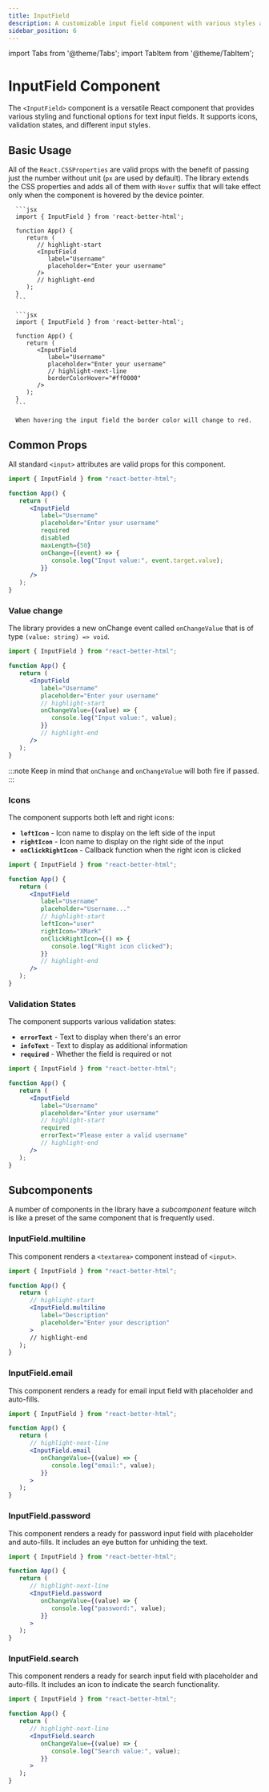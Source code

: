 ```yaml
---
title: InputField
description: A customizable input field component with various styles and functionalities.
sidebar_position: 6
---
```


import Tabs from '@theme/Tabs';
import TabItem from '@theme/TabItem';

# InputField Component

The `<InputField>` component is a versatile React component that provides various styling and functional options for text input fields. It supports icons, validation states, and different input styles.

## Basic Usage

All of the `React.CSSProperties` are valid props with the benefit of passing just the number without unit (`px` are used by default). The library extends the CSS properties and adds all of them with `Hover` suffix that will take effect only when the component is hovered by the device pointer.

<Tabs>
   <TabItem value="basic" label="Basic Input" default>

      ```jsx
      import { InputField } from 'react-better-html';

      function App() {
         return (
            // highlight-start
            <InputField
               label="Username"
               placeholder="Enter your username"
            />
            // highlight-end
         );
      }
      ```

   </TabItem>

   <TabItem value="withHover" label="With Hover">

      ```jsx
      import { InputField } from 'react-better-html';

      function App() {
         return (
            <InputField
               label="Username"
               placeholder="Enter your username"
               // highlight-next-line
               borderColorHover="#ff0000"
            />
         );
      }
      ```

      When hovering the input field the border color will change to red.

   </TabItem>
</Tabs>

## Common Props

All standard `<input>` attributes are valid props for this component.

```jsx
import { InputField } from "react-better-html";

function App() {
   return (
      <InputField
         label="Username"
         placeholder="Enter your username"
         required
         disabled
         maxLength={50}
         onChange={(event) => {
            console.log("Input value:", event.target.value);
         }}
      />
   );
}
```

### Value change

The library provides a new onChange event called `onChangeValue` that is of type `(value: string) => void`.

```jsx
import { InputField } from "react-better-html";

function App() {
   return (
      <InputField
         label="Username"
         placeholder="Enter your username"
         // highlight-start
         onChangeValue={(value) => {
            console.log("Input value:", value);
         }}
         // highlight-end
      />
   );
}
```

:::note
Keep in mind that `onChange` and `onChangeValue` will both fire if passed.
:::

### Icons

The component supports both left and right icons:

-  **`leftIcon`** - Icon name to display on the left side of the input
-  **`rightIcon`** - Icon name to display on the right side of the input
-  **`onClickRightIcon`** - Callback function when the right icon is clicked

```jsx
import { InputField } from "react-better-html";

function App() {
   return (
      <InputField
         label="Username"
         placeholder="Username..."
         // highlight-start
         leftIcon="user"
         rightIcon="XMark"
         onClickRightIcon={() => {
            console.log("Right icon clicked");
         }}
         // highlight-end
      />
   );
}
```

### Validation States

The component supports various validation states:

-  **`errorText`** - Text to display when there's an error
-  **`infoText`** - Text to display as additional information
-  **`required`** - Whether the field is required or not

```jsx
import { InputField } from "react-better-html";

function App() {
   return (
      <InputField
         label="Username"
         placeholder="Enter your username"
         // highlight-start
         required
         errorText="Please enter a valid username"
         // highlight-end
      />
   );
}
```

## Subcomponents

A number of components in the library have a _subcomponent_ feature witch is like a preset of the same component that is frequently used.

### InputField.multiline

This component renders a `<textarea>` component instead of `<input>`.

```jsx
import { InputField } from "react-better-html";

function App() {
   return (
      // highlight-start
      <InputField.multiline
         label="Description"
         placeholder="Enter your description"
      >
      // highlight-end
   );
}
```

### InputField.email

This component renders a ready for email input field with placeholder and auto-fills.

```jsx
import { InputField } from "react-better-html";

function App() {
   return (
      // highlight-next-line
      <InputField.email
         onChangeValue={(value) => {
            console.log("email:", value);
         }}
      >
   );
}
```

### InputField.password

This component renders a ready for password input field with placeholder and auto-fills. It includes an eye button for unhiding the text.

```jsx
import { InputField } from "react-better-html";

function App() {
   return (
      // highlight-next-line
      <InputField.password
         onChangeValue={(value) => {
            console.log("password:", value);
         }}
      >
   );
}
```

### InputField.search

This component renders a ready for search input field with placeholder and auto-fills. It includes an icon to indicate the search functionality.

```jsx
import { InputField } from "react-better-html";

function App() {
   return (
      // highlight-next-line
      <InputField.search
         onChangeValue={(value) => {
            console.log("Search value:", value);
         }}
      >
   );
}
```

